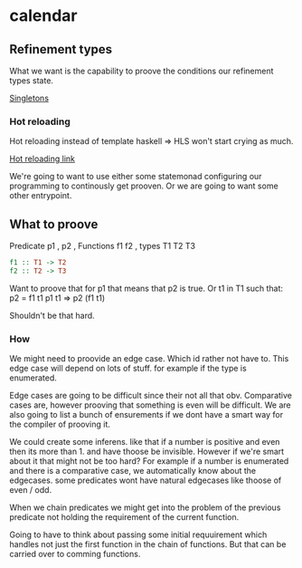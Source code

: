 # calendar

## Refinement types

What we want is the capability to proove the conditions our refinement types state.

[Singletons](https://stackoverflow.com/questions/62001205/associate-a-type-level-optional-natural-number-maybe-nat-with-a-value)

### Hot reloading

Hot reloading instead of template haskell => HLS won't start crying as much.

[Hot reloading link](https://blog.jayway.com/2020/11/08/hot-reload-with-haskell/)

We're going to want to use either some statemonad configuring our programming
to continously get prooven. Or we are going to want some other entrypoint.

## What to proove

Predicate p1 , p2 , Functions f1 f2 , types T1 T2 T3

```Haskell
f1 :: T1 -> T2
f2 :: T2 -> T3
```

Want to proove that for p1 that means that p2 is true. Or t1 in T1 such that:
p2 = f1 t1
p1 t1 => p2 (f1 t1)

Shouldn't be that hard.

### How

We might need to proovide an edge case. Which id rather not have to.
This edge case will depend on lots of stuff. for example if the type is enumerated.

Edge cases are going to be difficult since their not all that obv. Comparative cases are, however prooving that something is even will be difficult. We are also going to list a bunch of ensurements if we dont have a smart way for the compiler of prooving it.

We could create some inferens. like that if a number is positive and even then its more than 1. and have thoose be invisible. However if we're smart about it
that might not be too hard? For example if a number is enumerated and there is 
a comparative case, we automatically know about the edgecases. some predicates wont have natural edgecases like thoose of even / odd.

When we chain predicates we might get into the problem of the previous predicate
not holding the requirement of the current function.

Going to have to think about passing some initial requuirement which handles not just the first function in the chain of functions. But that can be carried over to comming functions.
